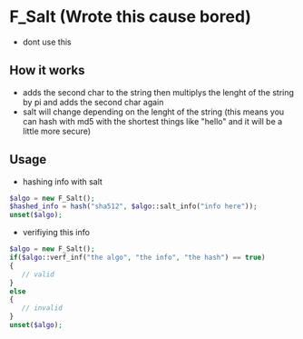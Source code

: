 # F_Salt (Wrote this cause bored)

- dont use this 

## How it works
- adds the second char to the string then multiplys the lenght of the string by pi and adds the second char again 
- salt will change depending on the lenght of the string (this means you can hash with md5 with the shortest things like "hello" and it will be a little more secure)

## Usage 
- hashing info with salt
```php
$algo = new F_Salt();
$hashed_info = hash("sha512", $algo::salt_info("info here"));
unset($algo);
```
- verifiying this info
```php
$algo = new F_Salt();
if($algo::verf_inf("the algo", "the info", "the hash") == true)
{
   // valid 
}
else 
{
   // invalid
}
unset($algo);

```
